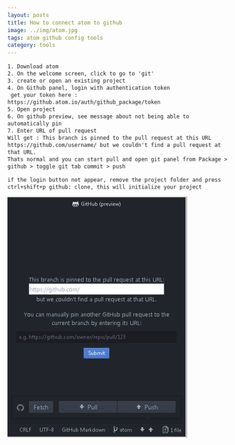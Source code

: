 ```yaml
---
layout: posts
title: How to connect atom to github
image: ../img/atom.jpg
tags: atom github config tools
category: tools
---
```


    1. Download atom
    2. On the welcome screen, click to go to 'git'
    3. create or open an existing project
    4. On Github panel, login with authentication token
     get your token here : https://github.atom.io/auth/github_package/token
    5. Open project
    6. On github preview, see message about not being able to automatically pin
    7. Enter URL of pull request
    Will get : This branch is pinned to the pull request at this URL https://github.com/username/ but we couldn't find a pull request at that URL.
    Thats normal and you can start pull and open git panel from Package > github > toggle git tab commit > push

```
if the login button not appear, remove the project folder and press ctrl+shift+p github: clone, this will initialize your project
```

![atom_cap1](/img/atom_cap1.png)

